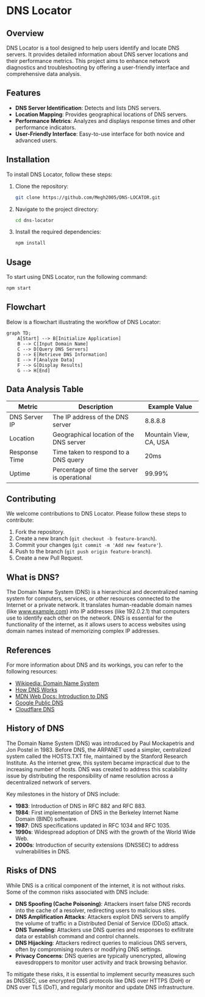 # DNS Locator

## Overview

DNS Locator is a tool designed to help users identify and locate DNS servers. It provides detailed information about DNS server locations and their performance metrics. This project aims to enhance network diagnostics and troubleshooting by offering a user-friendly interface and comprehensive data analysis.

## Features

- **DNS Server Identification**: Detects and lists DNS servers.
- **Location Mapping**: Provides geographical locations of DNS servers.
- **Performance Metrics**: Analyzes and displays response times and other performance indicators.
- **User-Friendly Interface**: Easy-to-use interface for both novice and advanced users.

## Installation

To install DNS Locator, follow these steps:

1. Clone the repository:
    ```bash
    git clone https://github.com/Megh2005/DNS-LOCATOR.git
    ```
2. Navigate to the project directory:
    ```bash
    cd dns-locator
    ```
3. Install the required dependencies:
    ```bash
    npm install
    ```

## Usage

To start using DNS Locator, run the following command:
```bash
npm start
```

## Flowchart

Below is a flowchart illustrating the workflow of DNS Locator:

```mermaid
graph TD;
    A[Start] --> B[Initialize Application]
    B --> C[Input Domain Name]
    C --> D[Query DNS Servers]
    D --> E[Retrieve DNS Information]
    E --> F[Analyze Data]
    F --> G[Display Results]
    G --> H[End]
```

## Data Analysis Table

| Metric            | Description                              | Example Value |
|-------------------|------------------------------------------|---------------|
| DNS Server IP     | The IP address of the DNS server         | 8.8.8.8       |
| Location          | Geographical location of the DNS server  | Mountain View, CA, USA |
| Response Time     | Time taken to respond to a DNS query     | 20ms          |
| Uptime            | Percentage of time the server is operational | 99.99%        |

## Contributing

We welcome contributions to DNS Locator. Please follow these steps to contribute:

1. Fork the repository.
2. Create a new branch (`git checkout -b feature-branch`).
3. Commit your changes (`git commit -m 'Add new feature'`).
4. Push to the branch (`git push origin feature-branch`).
5. Create a new Pull Request.

## What is DNS?

The Domain Name System (DNS) is a hierarchical and decentralized naming system for computers, services, or other resources connected to the Internet or a private network. It translates human-readable domain names (like www.example.com) into IP addresses (like 192.0.2.1) that computers use to identify each other on the network. DNS is essential for the functionality of the internet, as it allows users to access websites using domain names instead of memorizing complex IP addresses.

## References

For more information about DNS and its workings, you can refer to the following resources:

- [Wikipedia: Domain Name System](https://en.wikipedia.org/wiki/Domain_Name_System)
- [How DNS Works](https://howdns.works/)
- [MDN Web Docs: Introduction to DNS](https://developer.mozilla.org/en-US/docs/Web/HTTP/Basics_of_HTTP/Domain_Name_System)
- [Google Public DNS](https://developers.google.com/speed/public-dns/docs/intro)
- [Cloudflare DNS](https://www.cloudflare.com/learning/dns/what-is-dns/)

## History of DNS

The Domain Name System (DNS) was introduced by Paul Mockapetris and Jon Postel in 1983. Before DNS, the ARPANET used a simpler, centralized system called the HOSTS.TXT file, maintained by the Stanford Research Institute. As the internet grew, this system became impractical due to the increasing number of hosts. DNS was created to address this scalability issue by distributing the responsibility of name resolution across a decentralized network of servers.

Key milestones in the history of DNS include:
- **1983**: Introduction of DNS in RFC 882 and RFC 883.
- **1984**: First implementation of DNS in the Berkeley Internet Name Domain (BIND) software.
- **1987**: DNS specifications updated in RFC 1034 and RFC 1035.
- **1990s**: Widespread adoption of DNS with the growth of the World Wide Web.
- **2000s**: Introduction of security extensions (DNSSEC) to address vulnerabilities in DNS.

## Risks of DNS

While DNS is a critical component of the internet, it is not without risks. Some of the common risks associated with DNS include:

- **DNS Spoofing (Cache Poisoning)**: Attackers insert false DNS records into the cache of a resolver, redirecting users to malicious sites.
- **DNS Amplification Attacks**: Attackers exploit DNS servers to amplify the volume of traffic in a Distributed Denial of Service (DDoS) attack.
- **DNS Tunneling**: Attackers use DNS queries and responses to exfiltrate data or establish command and control channels.
- **DNS Hijacking**: Attackers redirect queries to malicious DNS servers, often by compromising routers or modifying DNS settings.
- **Privacy Concerns**: DNS queries are typically unencrypted, allowing eavesdroppers to monitor user activity and track browsing behavior.

To mitigate these risks, it is essential to implement security measures such as DNSSEC, use encrypted DNS protocols like DNS over HTTPS (DoH) or DNS over TLS (DoT), and regularly monitor and update DNS infrastructure.

